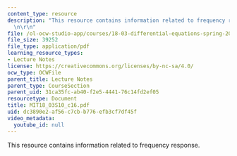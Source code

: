 ```yaml
---
content_type: resource
description: "This resource contains information related to frequency response. \r\
  \n\r\n"
file: /ol-ocw-studio-app/courses/18-03-differential-equations-spring-2010/dc3890e2af56c7cbb776efb3cf7df45f_MIT18_03S10_c16.pdf
file_size: 39252
file_type: application/pdf
learning_resource_types:
- Lecture Notes
license: https://creativecommons.org/licenses/by-nc-sa/4.0/
ocw_type: OCWFile
parent_title: Lecture Notes
parent_type: CourseSection
parent_uid: 31ca35fc-ab40-f2e5-4441-76c14fd2ef05
resourcetype: Document
title: MIT18_03S10_c16.pdf
uid: dc3890e2-af56-c7cb-b776-efb3cf7df45f
video_metadata:
  youtube_id: null
---
```

This resource contains information related to frequency response. 

